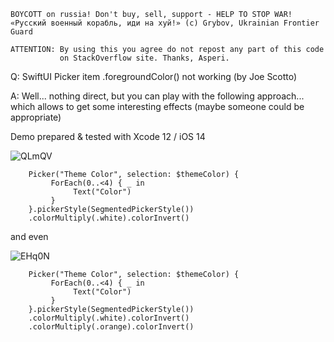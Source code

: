 ```
BOYCOTT on russia! Don't buy, sell, support - HELP TO STOP WAR!
«Русский военный корабль, иди на хуй!» (c) Grybov, Ukrainian Frontier Guard

ATTENTION: By using this you agree do not repost any part of this code
           on StackOverflow site. Thanks, Asperi.
```

Q: SwiftUI Picker item .foregroundColor() not working (by Joe Scotto)

A: Well... nothing direct, but you can play with the following approach... which allows to get some interesting effects (maybe someone could be appropriate)

Demo prepared & tested with Xcode 12 / iOS 14

![QLmQV](https://user-images.githubusercontent.com/62171579/173890610-4c5a29d6-b3e8-45ae-880f-cde944273605.png)

		Picker("Theme Color", selection: $themeColor) {
			 ForEach(0..<4) { _ in
				  Text("Color")
			 }
		}.pickerStyle(SegmentedPickerStyle())
		.colorMultiply(.white).colorInvert()


and even

![EHq0N](https://user-images.githubusercontent.com/62171579/173890653-ddbbecac-bcd3-4adb-bcc3-42df2b160629.png)

		Picker("Theme Color", selection: $themeColor) {
			 ForEach(0..<4) { _ in
				  Text("Color")
			 }
		}.pickerStyle(SegmentedPickerStyle())
		.colorMultiply(.white).colorInvert()
		.colorMultiply(.orange).colorInvert()

